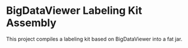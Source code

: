 # BigDataViewer Labeling Kit Assembly

This project compiles a labeling kit based on BigDataViewer into a fat jar.
